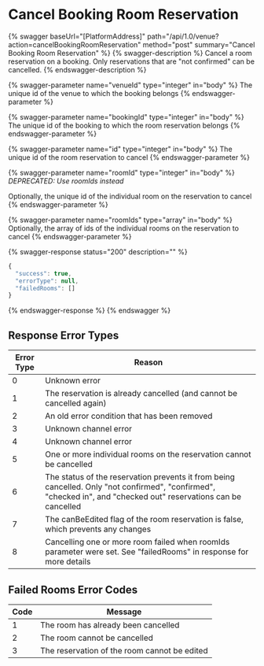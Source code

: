# Cancel Booking Room Reservation

{% swagger baseUrl="[PlatformAddress]" path="/api/1.0/venue?action=cancelBookingRoomReservation" method="post" summary="Cancel Booking Room Reservation" %}
{% swagger-description %}
Cancel a room reservation on a booking. Only reservations that are "not confirmed" can be cancelled.
{% endswagger-description %}

{% swagger-parameter name="venueId" type="integer" in="body" %}
The unique id of the venue to which the booking belongs
{% endswagger-parameter %}

{% swagger-parameter name="bookingId" type="integer" in="body" %}
The unique id of the booking to which the room reservation belongs
{% endswagger-parameter %}

{% swagger-parameter name="id" type="integer" in="body" %}
The unique id of the room reservation to cancel
{% endswagger-parameter %}

{% swagger-parameter name="roomId" type="integer" in="body" %}
_DEPRECATED: Use roomIds instead_

 Optionally, the unique id of the individual room on the reservation to cancel
{% endswagger-parameter %}

{% swagger-parameter name="roomIds" type="array" in="body" %}
Optionally, the array of ids of the individual rooms on the reservation to cancel
{% endswagger-parameter %}

{% swagger-response status="200" description="" %}
```javascript
{
  "success": true,
  "errorType": null,
  "failedRooms": []
}
```
{% endswagger-response %}
{% endswagger %}

## Response Error Types

| Error Type | Reason                                                                                                                                                           |
| ---------- | ---------------------------------------------------------------------------------------------------------------------------------------------------------------- |
| 0          | Unknown error                                                                                                                                                    |
| 1          | The reservation is already cancelled (and cannot be cancelled again)                                                                                             |
| 2          | An old error condition that has been removed                                                                                                                     |
| 3          | Unknown channel error                                                                                                                                            |
| 4          | Unknown channel error                                                                                                                                            |
| 5          | One or more individual rooms on the reservation cannot be cancelled                                                                                              |
| 6          | The status of the reservation prevents it from being cancelled. Only "not confirmed", "confirmed", "checked in", and "checked out" reservations can be cancelled |
| 7          | The canBeEdited flag of the room reservation is false, which prevents any changes                                                                                |
| 8          | Cancelling one or more room failed when roomIds parameter were set. See "failedRooms" in response for more details                                               |

## Failed Rooms Error Codes

| Code | Message                                      |
| ---- | -------------------------------------------- |
| 1    | The room has already been cancelled          |
| 2    | The room cannot be cancelled                 |
| 3    | The reservation of the room cannot be edited |
